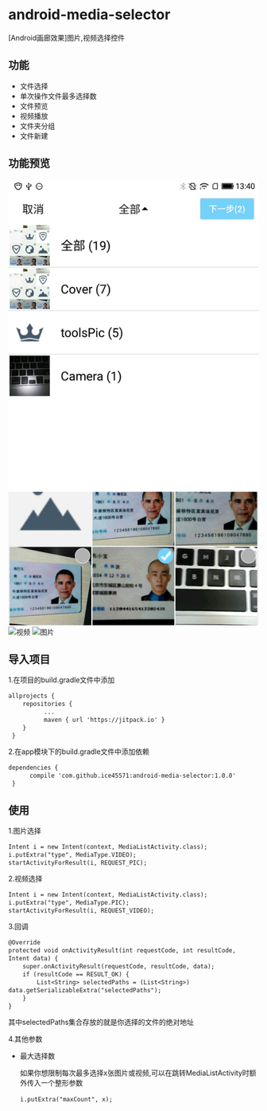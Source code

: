 # android-media-selector

\[Android画廊效果\]图片,视频选择控件

## 功能
* 文件选择
* 单次操作文件最多选择数
* 文件预览
* 视频播放
* 文件夹分组
* 文件新建

## 功能预览
![](/example/example.jpg)
![视频](/example/video.gif)
![图片](/example/pic.gif)

## 导入项目
1.在项目的build.gradle文件中添加
```
allprojects {
    repositories {
          ...
          maven { url 'https://jitpack.io' }
    }
 }
 ```
2.在app模块下的build.gradle文件中添加依赖
```
dependencies {
      compile 'com.github.ice45571:android-media-selector:1.0.0'
 }
```

## 使用
1.图片选择
```
Intent i = new Intent(context, MediaListActivity.class);
i.putExtra("type", MediaType.VIDEO);
startActivityForResult(i, REQUEST_PIC);
```

2.视频选择
```
Intent i = new Intent(context, MediaListActivity.class);
i.putExtra("type", MediaType.PIC);
startActivityForResult(i, REQUEST_VIDEO);
```

3.回调
```
@Override
protected void onActivityResult(int requestCode, int resultCode, Intent data) {
    super.onActivityResult(requestCode, resultCode, data);
    if (resultCode == RESULT_OK) {
        List<String> selectedPaths = (List<String>) data.getSerializableExtra("selectedPaths");
    }
}
```
其中selectedPaths集合存放的就是你选择的文件的绝对地址

4.其他参数
* 最大选择数

    如果你想限制每次最多选择x张图片或视频,可以在跳转MediaListActivity时额外传入一个整形参数
    
    `i.putExtra("maxCount", x);`

